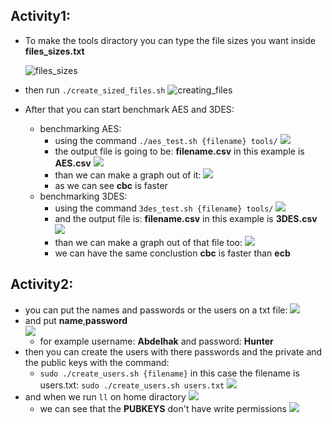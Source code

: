 ## Activity1:
* To make the tools diractory you can type the file sizes you want inside **files_sizes.txt** 

	![files_sizes](./screenshots/20230328155815.png)
* then run `./create_sized_files.sh`
	![creating_files](./screenshots/20230329183442.png)
* After that you can start benchmark AES and 3DES:
	* benchmarking AES: 
		- using the command `./aes_test.sh {filename} tools/`
			![](./screenshots/20230329183831.png)
		- the output file is going to be: **filename.csv**
			in this example is **AES.csv** ![](./screenshots/20230329184055.png)
		- than we can make a graph out of it:
			![](./screenshots/20230330065438.png)
		- as we can see **cbc** is faster
	* benchmarking 3DES:
		- using the command `3des_test.sh {filename} tools/`
			![](./screenshots/20230329185032.png)
		- and the output file is: **filename.csv** 
			in this example is **3DES.csv**
			![](./screenshots/20230329190011.png)
		- than we can make a graph out of that file too:
			![](./screenshots/20230330065610.png)
		- we can have the same conclustion **cbc** is faster than **ecb** 

## Activity2:

* you can put the names and passwords or the users on a txt file: 
	![](./screenshots/20230330070155.png)
* and put **name**,**password**  
	![](./screenshots/20230330071354.png)
	- for example username: **Abdelhak** and password: **Hunter** 
* then you can create the users with there passwords and the private and the public keys with the command: 
	- `sudo ./create_users.sh {filename}` in this case the filename is users.txt: `sudo ./create_users.sh users.txt` 
	![](./screenshots/20230330071540.png)
* and when we run `ll` on home diractory
	![](./screenshots/20230330071719.png)
	- we can see that the **PUBKEYS** don't have write permissions
	![](./screenshots/20230330072008.png)
	
